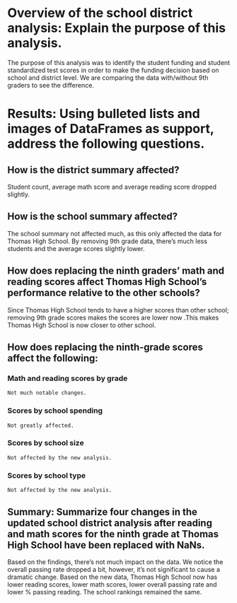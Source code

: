 # Overview of the school district analysis: Explain the purpose of this analysis.
The purpose of this analysis was to identify the student funding and student standardized test scores in order to make the funding decision based on school and district level. We are comparing the data with/without 9th graders to see the difference.
# Results: Using bulleted lists and images of DataFrames as support, address the following questions.
## How is the district summary affected?
Student count, average math score and average reading score dropped slightly. 
## How is the school summary affected?
The school summary not affected much, as this only affected the data for Thomas High School. By removing 9th grade data, there’s much less students and the average scores slightly lower. 
##	How does replacing the ninth graders’ math and reading scores affect Thomas High School’s performance relative to the other schools?
Since Thomas High School tends to have a higher scores than other school; removing 9th grade scores makes the scores are lower now .This makes Thomas High School is now closer to other school. 
## How does replacing the ninth-grade scores affect the following:
### Math and reading scores by grade
	Not much notable changes.
### Scores by school spending
	Not greatly affected.
###	Scores by school size
	Not affected by the new analysis. 
###	Scores by school type
	Not affected by the new analysis.
## Summary: Summarize four changes in the updated school district analysis after reading and math scores for the ninth grade at Thomas High School have been replaced with NaNs.
Based on the findings, there’s not much impact on the data. We notice the overall passing rate dropped a bit, however, it’s not significant to cause a dramatic change. Based on the new data, Thomas High School now has lower reading scores, lower math scores, lower overall passing rate and lower % passing reading. The school rankings remained the same. 
